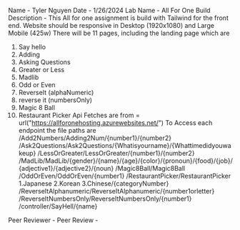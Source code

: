 Name - Tyler Nguyen
Date - 1/26/2024
Lab Name - All For One Build
Description - 
This All for one assignment is build with Tailwind for the front end.
Website should be responsive in Desktop (1920x1080) and Large Mobile (425w)
There will be 11 pages, including the landing page which are 
1. Say hello 
2. Adding
3. Asking Questions 
4. Greater or Less 
5. Madlib 
6. Odd or Even 
7. ReverseIt (alphaNumeric) 
8. reverse it (numbersOnly) 
9. Magic 8 Ball 
10. Restaurant Picker 
Api Fetches are from = url("https://allforonehosting.azurewebsites.net/")
To Access each endpoint the file paths are
/Add2Numbers/Adding2Num/{number1}/{number2}
/Ask2Questions/Ask2Questions/{Whatisyourname}/{Whattimedidyouwakeup}
/LessOrGreater/LessOrGreater/{number1}/{number2}
/MadLib/MadLib/{gender}/{name}/{age}/{color}/{pronoun}/{food}/{job}/{adjective1}/{adjective2}/{noun}
/Magic8Ball/Magic8Ball
/OddOrEven/OddOrEven/{number1}
/RestaurantPicker/RestaurantPicker 1.Japanese 2.Korean 3.Chinese/{categoryNumber}
/ReverseItAlphanumeric/ReverseItAlphanumeric/{number1orletter}
/ReverseItNumbersOnly/ReverseItNumbersOnly/{number1}
/controller/SayHell/{name}

Peer Reviewer -
Peer Review -
